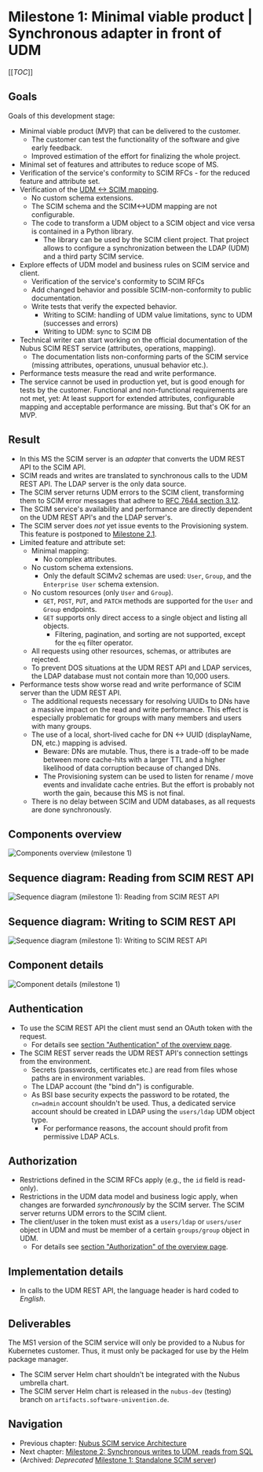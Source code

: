# Milestone 1: Minimal viable product | Synchronous adapter in front of UDM

[[_TOC_]]

## Goals

Goals of this development stage:

- Minimal viable product (MVP) that can be delivered to the customer.
  - The customer can test the functionality of the software and give early feedback.
  - Improved estimation of the effort for finalizing the whole project.
- Minimal set of features and attributes to reduce scope of MS.
- Verification of the service's conformity to SCIM RFCs - for the reduced feature and attribute set.
- Verification of the [UDM <-> SCIM mapping](../udm-scim-mapping.md).
  - No custom schema extensions.
  - The SCIM schema and the SCIM<->UDM mapping are not configurable.
  - The code to transform a UDM object to a SCIM object and vice versa is contained in a Python library.
    - The library can be used by the SCIM client project.
      That project allows to configure a synchronization between the LDAP (UDM) and a third party SCIM service.
- Explore effects of UDM model and business rules on SCIM service and client.
  - Verification of the service's conformity to SCIM RFCs
  - Add changed behavior and possible SCIM-non-conformity to public documentation.
  - Write tests that verify the expected behavior.
    - Writing to SCIM: handling of UDM value limitations, sync to UDM (successes and errors)
    - Writing to UDM: sync to SCIM DB
- Technical writer can start working on the official documentation of the Nubus SCIM REST service (attributes, operations, mapping).
  - The documentation lists non-conforming parts of the SCIM service (missing attributes, operations, unusual behavior etc.).
- Performance tests measure the read and write performance.
- The service cannot be used in production yet, but is good enough for tests by the customer.
  Functional and non-functional requirements are not met, yet:
  At least support for extended attributes, configurable mapping and acceptable performance are missing.
  But that's OK for an MVP.

## Result

- In this MS the SCIM server is an _adapter_ that converts the UDM REST API to the SCIM API.
- SCIM reads and writes are translated to synchronous calls to the UDM REST API.
  The LDAP server is the only data source.
- The SCIM server returns UDM errors to the SCIM client,
  transforming them to SCIM error messages that adhere to
    [RFC 7644 section 3.12](https://datatracker.ietf.org/doc/html/rfc7644#section-3.12).
- The SCIM service's availability and performance are directly dependent on the UDM REST API's and the LDAP server's.
- The SCIM server does _not_ yet issue events to the Provisioning system.
  This feature is postponed to [Milestone 2.1](milestone2.1.md).
- Limited feature and attribute set:
  - Minimal mapping:
    - No complex attributes.
  - No custom schema extensions.
    - Only the default SCIMv2 schemas are used: `User`, `Group`, and the `Enterprise User` schema extension.
  - No custom resources (only `User` and `Group`).
    - `GET`, `POST`, `PUT`, and `PATCH` methods are supported for the `User` and `Group` endpoints.
    - `GET` supports only direct access to a single object and listing all objects.
      - Filtering, pagination, and sorting are not supported, except for the `eq` filter operator.
  - All requests using other resources, schemas, or attributes are rejected.
  - To prevent DOS situations at the UDM REST API and LDAP services,
    the LDAP database must not contain more than 10,000 users.
- Performance tests show worse read and write performance of SCIM server than the UDM REST API.
  - The additional requests necessary for resolving UUIDs to DNs have a massive impact on the read and write performance.
    This effect is especially problematic for groups with many members and users with many groups.
  - The use of a local, short-lived cache for DN <-> UUID (displayName, DN, etc.) mapping is advised.
    - Beware: DNs are mutable.
      Thus, there is a trade-off to be made between more cache-hits with a larger TTL and
      a higher likelihood of data corruption because of changed DNs.
    - The Provisioning system can be used to listen for rename / move events and invalidate cache entries.
      But the effort is probably not worth the gain, because this MS is not final.
  - There is no delay between SCIM and UDM databases, as all requests are done synchronously.

## Components overview

![Components overview (milestone 1)](images/components-ms1-overview.png "Components overview (milestone 1)")

## Sequence diagram: Reading from SCIM REST API

![Sequence diagram (milestone 1): Reading from SCIM REST API](images/sequence-ms1-scim-read.png "Sequence diagram (milestone 1): Reading from SCIM REST API")

## Sequence diagram: Writing to SCIM REST API

![Sequence diagram (milestone 1): Writing to SCIM REST API](images/sequence-ms1-scim-write.png "Sequence diagram (milestone 1): Writing to SCIM REST API")

## Component details

![Component details (milestone 1)](images/components-ms1-details.png "Component details (milestone 1)")

## Authentication

- To use the SCIM REST API the client must send an OAuth token with the request.
  - For details see [section "Authentication" of the overview page](Nubus-SCIM-service-architecture.md#authentication).
- The SCIM REST server reads the UDM REST API's connection settings from the environment.
  - Secrets (passwords, certificates etc.) are read from files whose paths are in environment variables.
  - The LDAP account (the "bind dn") is configurable.
  - As BSI base security expects the password to be rotated, the `cn=admin` account shouldn't be used.
    Thus, a dedicated service account should be created in LDAP using the `users/ldap` UDM object type.
    - For performance reasons, the account should profit from permissive LDAP ACLs.

## Authorization

- Restrictions defined in the SCIM RFCs apply (e.g., the `id` field is read-only).
- Restrictions in the UDM data model and business logic apply,
  when changes are forwarded _synchronously_ by the SCIM server.
  The SCIM server returns UDM errors to the SCIM client.
- The client/user in the token must exist as a `users/ldap` or `users/user` object in UDM and
  must be member of a certain `groups/group` object in UDM.
  - For details see [section "Authorization" of the overview page](Nubus-SCIM-service-architecture.md#authorization).

## Implementation details

- In calls to the UDM REST API, the language header is hard coded to _English_.

## Deliverables

The MS1 version of the SCIM service will only be provided to a Nubus for Kubernetes customer.
Thus, it must only be packaged for use by the Helm package manager.

- The SCIM server Helm chart shouldn't be integrated with the Nubus umbrella chart.
- The SCIM server Helm chart is released in the `nubus-dev` (testing) branch on `artifacts.software-univention.de`.

## Navigation

- Previous chapter: [Nubus SCIM service Architecture](Nubus-SCIM-service-architecture.md)
- Next chapter: [Milestone 2: Synchronous writes to UDM, reads from SQL](milestone2.md)
- (Archived: _Deprecated_ [Milestone 1: Standalone SCIM server](milestone1-old.md))
